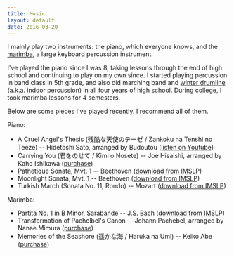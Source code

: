 ```yaml
---
title: Music
layout: default
date: 2016-03-20
---
```


I mainly play two instruments: the piano, which everyone knows, and the [marimba](http://en.wikipedia.org/wiki/marimba), a large keyboard percussion instrument.

I've played the piano since I was 8, taking lessons through the end of high school and continuing to play on my own since. I started playing percussion in band class in 5th grade, and also did marching band and [winter drumline](http://wgi.org/contents/What-is-WGI.html) (a.k.a. indoor percussion) in all four years of high school. During college, I took marimba lessons for 4 semesters.

Below are some pieces I've played recently. I recommend all of them.

Piano:

* A Cruel Angel's Thesis (残酷な天使のテーゼ / Zankoku na Tenshi no Teeze) -- Hidetoshi Sato, arranged by Budoutou ([listen on Youtube](https://www.youtube.com/watch?v=CRBwtqNqE8Y))
* Carrying You (君をのせて / Kimi o Nosete)  -- Joe Hisaishi, arranged by Kaho Ishikawa ([purchase](http://www.amazon.co.jp/dp/4636825136 ))
* Pathetique Sonata, Mvt. 1 -- Beethoven ([download from IMSLP](http://imslp.org/wiki/Piano_Sonata_No.8,_Op.13_%28Beethoven,_Ludwig_van%29))
* Moonlight Sonata, Mvt. 1 -- Beethoven ([download from IMSLP](http://imslp.org/wiki/Piano_Sonata_No.14,_Op.27_No.2_%28Beethoven,_Ludwig_van%29))
* Turkish March (Sonata No. 11, Rondo) -- Mozart ([download from IMSLP](http://imslp.org/wiki/Piano_Sonata_No.11_in_A_major,_K.331/300i_%28Mozart,_Wolfgang_Amadeus%29))

Marimba:

* Partita No. 1 in B Minor, Sarabande -- J.S. Bach ([download from IMSLP](http://imslp.org/wiki/6_Partitas,_BWV_825-830_%28Bach,_Johann_Sebastian%29))
* Transformation of Pachelbel's Canon -- Johann Pachebel, arranged by Nanae Mimura ([purchase](http://www.steveweissmusic.com/product/transformation-of-pachelbels-canon-nanae-mimura/marimba-solo))
* Memories of the Seashore (遥かな海 / Haruka na Umi) -- Keiko Abe ([purchase](http://www.steveweissmusic.com/product/keiko-abe-works-for-marimba/marimba-solo))


